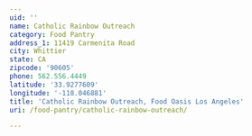 ```yaml
---
uid: ''
name: Catholic Rainbow Outreach
category: Food Pantry
address_1: 11419 Carmenita Road
city: Whittier
state: CA
zipcode: '90605'
phone: 562.556.4449
latitude: '33.9277609'
longitude: '-118.046881'
title: 'Catholic Rainbow Outreach, Food Oasis Los Angeles'
uri: /food-pantry/catholic-rainbow-outreach/

---
```

